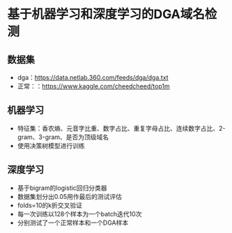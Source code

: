 # 基于机器学习和深度学习的DGA域名检测

## 数据集

- dga：https://data.netlab.360.com/feeds/dga/dga.txt
- 正常：：https://www.kaggle.com/cheedcheed/top1m

## 机器学习

- 特征集：香农熵、元音字比重、数字占比、重复字母占比、连续数字占比、2-gram、3-gram、是否为顶级域名
- 使用决策树模型进行训练

## 深度学习

- 基于bigram的logistic回归分类器
- 数据集划分出0.05用作最后的测试评估
- folds=10的k折交叉验证
- 每一次训练以128个样本为一个batch迭代10次
- 分别测试了一个正常样本和一个DGA样本